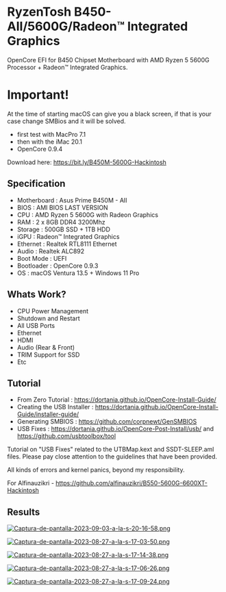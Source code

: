# RyzenTosh B450-AII/5600G/Radeon™ Integrated Graphics
OpenCore EFI for B450 Chipset Motherboard with AMD Ryzen 5 5600G Processor + Radeon™ Integrated Graphics.

# Important!
At the time of starting macOS can give you a black screen, if that is your case change SMBios and it will be solved.

- first test with MacPro 7.1
- then with the iMac 20.1
- OpenCore 0.9.4


Download here: https://bit.ly/B450M-5600G-Hackintosh 
## Specification

- Motherboard     : Asus Prime B450M - AII
- BIOS      : AMI BIOS LAST VERSION
- CPU       : AMD Ryzen 5 5600G with Radeon Graphics
- RAM       : 2 x 8GB DDR4 3200Mhz
- Storage   : 500GB SSD + 1TB HDD
- iGPU      : Radeon™ Integrated Graphics
- Ethernet  : Realtek RTL8111 Ethernet
- Audio     : Realtek ALC892
- Boot Mode : UEFI
- Bootloader : OpenCore 0.9.3
- OS : macOS Ventura 13.5 + Windows 11 Pro

## Whats Work?

- CPU Power Management
- Shutdown and Restart
- All USB Ports
- Ethernet
- HDMI
- Audio (Rear & Front)
- TRIM Support for SSD
- Etc

## Tutorial
- From Zero Tutorial : https://dortania.github.io/OpenCore-Install-Guide/
- Creating the USB Installer : https://dortania.github.io/OpenCore-Install-Guide/installer-guide/
- Generating SMBIOS : https://github.com/corpnewt/GenSMBIOS
- USB Fixes : https://dortania.github.io/OpenCore-Post-Install/usb/ and https://github.com/usbtoolbox/tool

Tutorial on "USB Fixes" related to the UTBMap.kext and SSDT-SLEEP.aml files. Please pay close attention to the guidelines that have been provided.

All kinds of errors and kernel panics, beyond my responsibility.

For Alfinauzikri - https://github.com/alfinauzikri/B550-5600G-6600XT-Hackintosh

## Results
[![Captura-de-pantalla-2023-09-03-a-la-s-20-16-58.png](https://i.postimg.cc/L6Q8pm5g/Captura-de-pantalla-2023-09-03-a-la-s-20-16-58.png)](https://postimg.cc/QH53gGpj)

[![Captura-de-pantalla-2023-08-27-a-la-s-17-03-50.png](https://i.postimg.cc/RFx0DGFP/Captura-de-pantalla-2023-08-27-a-la-s-17-03-50.png)](https://postimg.cc/Mctxc71R)

[![Captura-de-pantalla-2023-08-27-a-la-s-17-14-38.png](https://i.postimg.cc/wxVBwXdV/Captura-de-pantalla-2023-08-27-a-la-s-17-14-38.png)](https://postimg.cc/6T8w3Gq2)

[![Captura-de-pantalla-2023-08-27-a-la-s-17-06-26.png](https://i.postimg.cc/NfjjSKsw/Captura-de-pantalla-2023-08-27-a-la-s-17-06-26.png)](https://postimg.cc/WtxVJbq9)

[![Captura-de-pantalla-2023-08-27-a-la-s-17-09-24.png](https://i.postimg.cc/sxwD1rJ8/Captura-de-pantalla-2023-08-27-a-la-s-17-09-24.png)](https://postimg.cc/cttN5P2M)
